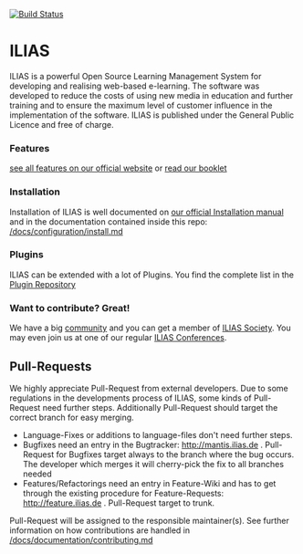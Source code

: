 [![Build Status](https://api.travis-ci.com/ILIAS-eLearning/ILIAS.svg?branch=release_5-4)](https://travis-ci.com/ILIAS-eLearning/ILIAS)

# ILIAS

ILIAS is a powerful Open Source Learning Management System for developing and realising web-based e-learning. The software was developed to reduce the costs of using new media in education and further training and to ensure the maximum level of customer influence in the implementation of the software. ILIAS is published under the General Public Licence and free of charge.

### Features
[see all features on our official website](http://www.ilias.de/docu/goto_docu_lm_392.html) or [read our booklet](http://www.ilias.de/docu/goto_docu_file_1854_download.html)

### Installation

Installation of ILIAS is well documented on [our official Installation manual](http://www.ilias.de/docu/goto_docu_lm_367.html) and in the documentation contained inside this repo: [/docs/configuration/install.md](/docs/configuration/install.md)

### Plugins

ILIAS can be extended with a lot of Plugins. You find the complete list in the [Plugin Repository](http://www.ilias.de/docu/goto.php?target=cat_1442&client_id=docu)


### Want to contribute? Great!

We have a big [community](http://www.ilias.de/docu/goto.php?target=cat_1444&client_id=docu) and you can get a member of [ILIAS Society](http://www.ilias.de/docu/goto.php?target=cat_1669&client_id=docu).
You may even join us at one of our regular [ILIAS Conferences](http://www.ilias.de/docu/goto.php?target=cat_2255&client_id=docu).

## Pull-Requests

We highly appreciate Pull-Request from external developers. Due to some regulations in the developments process of ILIAS, some kinds of Pull-Request need further steps. Additionally Pull-Request should target the correct branch for easy merging.

- Language-Fixes or additions to language-files don't need further steps.
- Bugfixes need an entry in the Bugtracker: http://mantis.ilias.de . Pull-Request for Bugfixes target always to the branch where the bug occurs. The developer which merges it will cherry-pick the fix to all branches needed
- Features/Refactorings need an entry in Feature-Wiki and has to get through the existing procedure for Feature-Requests: http://feature.ilias.de . Pull-Request target to trunk.

Pull-Request will be assigned to the responsible maintainer(s). See further information on how contributions are handled in [/docs/documentation/contributing.md](/docs/documentation/contributing.md)
